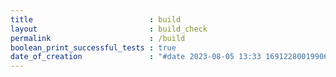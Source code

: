 ```yaml
---
title                          : build
layout                         : build_check
permalink                      : /build
boolean_print_successful_tests : true
date_of_creation               : "#date 2023-08-05 13:33 1691228001990694083 GMT"
---
```

